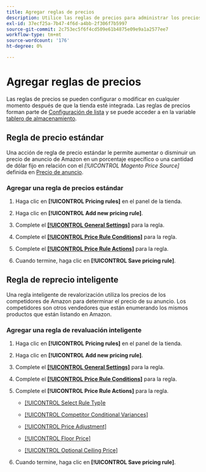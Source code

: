 ```yaml
---
title: Agregar reglas de precios
description: Utilice las reglas de precios para administrar los precios de los anuncios en Amazon Marketplace para su catálogo de productos de Comercio.
exl-id: 37ecf25a-7b47-4f6d-a4bb-2f306f7b5997
source-git-commit: 2c753ec5f6f4cd509e61b4875e09e9a1a2577ee7
workflow-type: tm+mt
source-wordcount: '176'
ht-degree: 0%

---
```


# Agregar reglas de precios

Las reglas de precios se pueden configurar o modificar en cualquier momento después de que la tienda esté integrada. Las reglas de precios forman parte de [Configuración de lista](./listing-settings.md) y se puede acceder a en la variable [tablero de almacenamiento](./amazon-store-dashboard.md).

## Regla de precio estándar

Una acción de regla de precio estándar le permite aumentar o disminuir un precio de anuncio de Amazon en un porcentaje específico o una cantidad de dólar fijo en relación con el **[!UICONTROL Magento Price Source*]* definida en [Precio de anuncio](./listing-price.md).

### Agregar una regla de precios estándar

1. Haga clic en **[!UICONTROL Pricing rules]** en el panel de la tienda.

1. Haga clic en **[!UICONTROL Add new pricing rule]**.

1. Complete el **[[!UICONTROL General Settings]](./pricing-rule-general-settings.md)** para la regla.

1. Complete el **[[!UICONTROL Price Rule Conditions]](./pricing-rule-conditions.md)** para la regla.

1. Complete el **[[!UICONTROL Price Rule Actions]](./standard-price-rules.md)** para la regla.

1. Cuando termine, haga clic en **[!UICONTROL Save pricing rule]**.

## Regla de reprecio inteligente

Una regla inteligente de revalorización utiliza los precios de los competidores de Amazon para determinar el precio de su anuncio. Los competidores son otros vendedores que están enumerando los mismos productos que están listando en Amazon.

### Agregar una regla de revaluación inteligente

1. Haga clic en **[!UICONTROL Pricing rules]** en el panel de la tienda.

1. Haga clic en **[!UICONTROL Add new pricing rule]**.

1. Complete el **[[!UICONTROL General Settings]](./pricing-rule-general-settings.md)** para la regla.

1. Complete el **[[!UICONTROL Price Rule Conditions]](./pricing-rule-conditions.md)** para la regla.

1. Complete el **[!UICONTROL Price Rule Actions]** para la regla.

   - [[!UICONTROL Select Rule Typ]e](./intelligent-repricing-rules.md)

   - [[!UICONTROL Competitor Conditional Variances]](./competitor-conditional-variances.md)

   - [[!UICONTROL Price Adjustment]](./price-adjustment.md)

   - [[!UICONTROL Floor Price]](./floor-price.md)

   - [[!UICONTROL Optional Ceiling Price]](./optional-ceiling-price.md)

1. Cuando termine, haga clic en **[!UICONTROL Save pricing rule]**.
